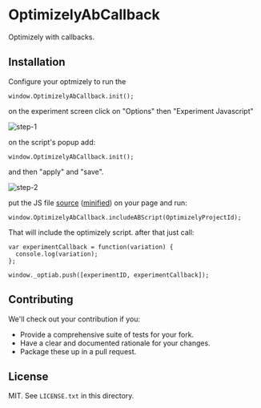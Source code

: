 # OptimizelyAbCallback

Optimizely with callbacks.

## Installation

Configure your optmizely to run the

    window.OptimizelyAbCallback.init();

on the experiment screen click on "Options" then "Experiment Javascript"

![step-1](/../master/docs/step-1.png?raw=true "step-1")

on the script's popup add:

    window.OptimizelyAbCallback.init();

and then "apply" and "save".

![step-2](/../master/docs/step-2.png?raw=true "step-2")

put the JS file [source](../master/dist/OptimizelyAbCallback.js) ([minified](../master/dist/OptimizelyAbCallback.min.js)) on your page and run:

    window.OptimizelyAbCallback.includeABScript(OptimizelyProjectId);

That will include the optimizely script.
after that just call:

    var experimentCallback = function(variation) {
      console.log(variation);
    };

    window._optiab.push([experimentID, experimentCallback]);


## Contributing

We'll check out your contribution if you:

* Provide a comprehensive suite of tests for your fork.
* Have a clear and documented rationale for your changes.
* Package these up in a pull request.

## License

MIT. See `LICENSE.txt` in this directory.
